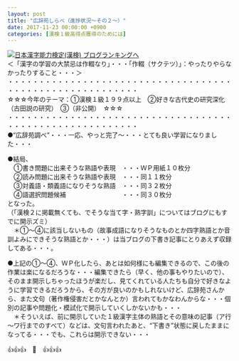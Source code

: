 ```yaml
---
layout: post
title: "広辞苑しらべ（進捗状況～その２～）"
date: 2017-11-23 00:00:00 +0900
categories: [漢検１級高得点獲得のためには]
---
```


[![](/syuusyuu9701/assets/images/広辞苑しらべ（進捗状況～その２～）-br_c_3028_1.gif)](http://blog.with2.net/link.php?1659096:3028 "日本漢字能力検定(漢検) ブログランキングへ")[日本漢字能力検定(漢検) ブログランキングへ](http://blog.with2.net/link.php?1659096:3028)  
＜「漢字の学習の大禁忌は作輟なり」・・・「作輟（サクテツ）」：やったりやらなかったりすること・・・＞  
・・・・・・・・・・・・・・・・・・・・・・・・・・・・・・・・・・・・・・・・・・・・・・・・・・・・・・・・・  
☆☆☆今年のテーマ：①漢検１級１９９点以上　②好きな古代史の研究深化（古田説の研究）　③（非公開）　☆☆☆　　  
・・・・・・・・・・・・・・・・・・・・・・・・・・・・・・・・・・・・・・・・・・・・・・・・・・・・・・・・・  
●“広辞苑調べ”・・・一応、やっと完了～・・・とても良い学習になりました・・・  
  
●結局、  
　①書き問題に出来そうな熟語や表現　・・・ＷＰ用紙１０枚分  
　②読み問題に出来そうな熟語や表現　・・・同１１枚分  
　③対義語・類義語になりそうな熟語　・・・同３２枚分  
　④語選択問題候補　　　　　　　　　・・・同３０枚分  
となった。  
（「漢検２に掲載無くても、でそうな当て字・熟字訓」についてはブログにもすでに開示ズミ）  
　＊①～④に該当しないもの（故事成語になりそうなものとか四字熟語とか音訓よみにできそうな熟語とか・・・）は当ブログの下書き記事にとりあえず収録してある・・・。  
  
●上記の①～④、ＷＰ化したら、あとは如何様にも編集できるので、この後の作業は楽になるだろうな・・・編集できたら（早く、他の事もやりたいので）、そのまま開示しちゃったほうが楽だし、見てくれている人たちも自分で好きなように学習できるだろうから、その方が良いのかもしれないけど、広辞苑さんから、また文句（著作権侵害だとかなんとか）言われてもかなわんからな・・・個別の記事や問題化・模試化で開示していくしかないかも・・・  
　＊そういえば、前に開示していた１級漢字主体の熟語とその意味の記事（ア行～ワ行までのすべて）などは、文句言われたあと、“下書き”状態に戻したままになってる・・・でも、これらは開示できない・・・  
  
👍👍👍　🐔　👍👍👍　